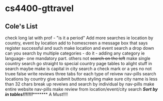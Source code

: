 # cs4400-gttravel

## Cole's List
check long lat with prof - "is it a period"
Add more searches ie location by country, event by location
add to homescreen a message box that says register successful and such
make location and event search a drop down
can you search by multiple categories - do it - adding any category ie language- one mandatory part. others not
~~search on the left~~
make single country search go straight to special country page
tables to alight stuff in search maybe
make is capital in city search a check mark or a yes no not truee false
write reviews three tabs for each type of reivew nav-pills
search locations by country
give submit buttons styling
make sure city name is less than 32 chars
break up reveiws and search by individual by nav-pills
make entire website nav-pills
make review from location/event/city search
***********Sort by in tables!!!!!!!****************** A Must!!!!
